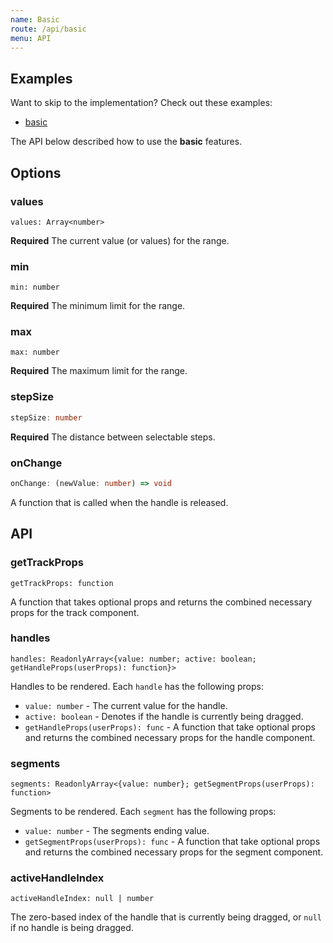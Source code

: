 ```yaml
---
name: Basic
route: /api/basic
menu: API
---
```


## Examples
Want to skip to the implementation? Check out these examples:

- [basic](../examples/basic)

The API below described how to use the **basic** features.

## Options

### values

```tsx
values: Array<number>
```
**Required** The current value (or values) for the range.

### min

```tsx
min: number
```
**Required** The minimum limit for the range.

### max

```tsx
max: number
```
**Required** The maximum limit for the range.

### stepSize

```ts
stepSize: number
```
**Required** The distance between selectable steps.

### onChange

```ts
onChange: (newValue: number) => void
```
A function that is called when the handle is released.

## API

### getTrackProps
```tsx
getTrackProps: function
```
A function that takes optional props and returns the combined necessary props for the track component.

### handles
```tsx
handles: ReadonlyArray<{value: number; active: boolean; getHandleProps(userProps): function}>
```
Handles to be rendered. Each `handle` has the following props:
 - `value: number` - The current value for the handle.
 - `active: boolean` - Denotes if the handle is currently being dragged.
 - `getHandleProps(userProps): func` - A function that take optional props and returns the combined necessary props for the handle component.

### segments
```tsx
segments: ReadonlyArray<{value: number}; getSegmentProps(userProps): function>
```
Segments to be rendered. Each `segment` has the following props:
 - `value: number` - The segments ending value.
 - `getSegmentProps(userProps): func` - A function that take optional props and returns the combined necessary props for the segment component.

### activeHandleIndex
```tsx
activeHandleIndex: null | number
```
The zero-based index of the handle that is currently being dragged, or `null` if no handle is being dragged.
